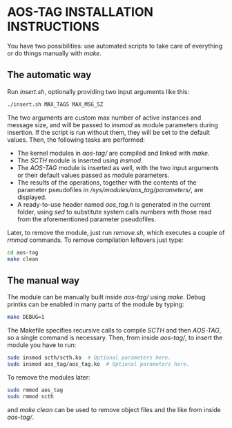 # AOS-TAG INSTALLATION INSTRUCTIONS

You have two possibilities: use automated scripts to take care of everything or do things manually with *make*.

## The automatic way

Run *insert.sh*, optionally providing two input arguments like this:

```bash
./insert.sh MAX_TAGS MAX_MSG_SZ
```

The two arguments are custom max number of active instances and message size, and will be passed to *insmod* as module parameters during insertion. If the script is run without them, they will be set to the default values.
Then, the following tasks are performed:

- The kernel modules in *aos-tag/* are compiled and linked with *make*.
- The *SCTH* module is inserted using *insmod*.
- The *AOS-TAG* module is inserted as well, with the two input arguments or their default values passed as module parameters.
- The results of the operations, together with the contents of the parameter pseudofiles in */sys/modules/aos_tag/parameters/*, are displayed.
- A ready-to-use header named *aos_tag.h* is generated in the current folder, using *sed* to substitute system calls numbers with those read from the aforementioned parameter pseudofiles.

Later, to remove the module, just run *remove.sh*, which executes a couple of *rmmod* commands.
To remove compilation leftovers just type:

```bash
cd aos-tag
make clean
```

## The manual way

The module can be manually built inside *aos-tag/* using *make*. Debug printks can be enabled in many parts of the module by typing:

```bash
make DEBUG=1
```

The Makefile specifies recursive calls to compile *SCTH* and then *AOS-TAG*, so a single command is necessary.
Then, from inside *aos-tag/*, to insert the module you have to run:

```bash
sudo insmod scth/scth.ko  # Optional parameters here.
sudo insmod aos_tag/aos_tag.ko  # Optional parameters here.
```

To remove the modules later:

```bash
sudo rmmod aos_tag
sudo rmmod scth
```

and *make clean* can be used to remove object files and the like from inside *aos-tag/*.